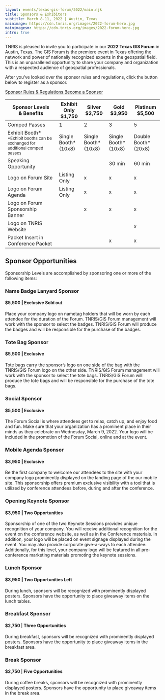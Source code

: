 ```yaml
---
layout: events/texas-gis-forum/2022/main.njk
title: Sponsors & Exhibitors
subtitle: March 8-11, 2022 | Austin, Texas
mainimage: https://cdn.tnris.org/images/2022-forum-hero.jpg
mainimagesm: https://cdn.tnris.org/images/2022-forum-hero.jpg
intro: true
---
```

<head>
<link rel="preconnect" href="https://fonts.googleapis.com">
<link rel="preconnect" href="https://fonts.gstatic.com" crossorigin>
<link href="https://fonts.googleapis.com/css2?family=DM+Sans:ital,wght@0,400;0,500;0,700;1,400;1,500;1,700&display=swap" rel="stylesheet">
</head>


<section class="intro">
  <p class="lead">TNRIS is pleased to invite you to participate in our <strong>2022 Texas GIS Forum</strong> in Austin, Texas. The GIS Forum is the premiere event in Texas offering the network and power of nationally recognized experts in the geospatial field. This is an unparalleled opportunity to share your company and organization with a respected audience of geospatial professionals.</p>
 <p class="lead">After you've looked over the sponsor rules and regulations, click the button below to register as a sponsor.</p>

  <div class="sponsor-cta-container">
    <a class="button secondary"  
      href="https://cdn.tnris.org/documents/Rules and Regulations 2022.pdf">
      <i class="fa fa-file"></i>Sponsor Rules &amp; Regulations
    </a>
   <a class="button primary" 
     href="https://events.eply.com/2022GISForumSponsorApplication">
     <i class="fa fa-pencil" aria-hidden="true"></i>Become a Sponsor 
    </a>
  </div>
</section>

<section>
<div class="sponsor-levels">
  <table class="sponsor-table">
    <thead>
      <tr>
        <th><strong>Sponsor Levels<br>& Benefits</strong></th>
        <th><strong>Exhibit Only</strong><br>$1,750</th>
        <th><strong>Silver</strong><br>$2,750</th>
        <th><strong>Gold</strong><br>$3,950</th>
        <th><strong>Platinum</strong><br>$5,500</th>
      </tr>
    </thead>
    <tbody>
      <tr>
        <td>Comped Passes</td>
        <td>1</td>
        <td>2</td>
        <td>3</td>
        <td>5</td>
      </tr>
      <tr>
        <td>Exhibit Booth*<br><small>*Exhibit booths can be exchanged for additional comped passes<small></td>
        <td>Single Booth*<br>(10x8)</td>
        <td>Single Booth*<br>(10x8)</td>
        <td>Single Booth*<br>(10x8)</td>
        <td>Double Booth*<br>(20x8)</td>
      </tr>
      <tr>
        <td>Speaking Opportunity</td>
        <td></td>
        <td></td>
        <td>30 min</td>
        <td>60 min</td>
      <tr>
        <td>Logo on Forum Site</td>
        <td>Listing Only</td>
        <td>x</td>
        <td>x</td>
        <td>x</td>
      </tr>
      <tr>
        <td>Logo on Forum Agenda</td>
        <td>Listing Only</td>
        <td>x</td>
        <td>x</td>
        <td>x</td>
      </tr>
      <tr>
        <td>Logo on Forum Sponsorship Banner</td>
        <td></td>
        <td>x</td>
        <td>x</td>
        <td>x</td>
      </tr>
       <tr>
        <td>Logo on TNRIS Website</td>
        <td></td>
        <td></td>
        <td></td>
        <td>x</td>
      </tr>
      <tr>
        <td>Packet Insert in Conference Packet</td>
        <td></td>
        <td></td>
        <td>x</td>
        <td>x</td>
      </tr>
    </tbody>
  </table>
  <div class="sponsor-opportunities">
    <h2 class="forum-2022-h2">Sponsor Opportunities</h2>
    <p>Sponsorship Levels are accomplished by sponsoring one or more of the following items:</p>
    <h3 class="forum-2022-h3">Name Badge Lanyard Sponsor</h3>
    <h4 class="forum-2022-h4">$5,500 | <span class="greyed"><strike>Exclusive</strike>  Sold out</span></h4>
    <p>Place your company logo on nametag holders that will be worn by each attendee for the duration of the Forum. TNRIS/GIS Forum management will work with the sponsor to select the badges. TNRIS/GIS Forum will produce the badges and will be responsible for the purchase of the badges.</p>
    <h3 class="forum-2022-h3">Tote Bag Sponsor</h3>
    <h4 class="forum-2022-h4">$5,500 | <b>Exclusive</b></h4>
    <p>Tote bags carry the sponsor’s logo on one side of the bag with the TNRIS/GIS Forum logo on the other side. TNRIS/GIS Forum management will work with the sponsor to select the tote bags. TNRIS/GIS Forum will produce the tote bags and will be responsible for the purchase of the tote bags. </p>
    <h3 class="forum-2022-h3">Social Sponsor</h3>
    <h4 class="forum-2022-h4">$5,500 | <b>Exclusive</b></h4>
    <p>The Forum Social is where attendees get to relax, catch up, and enjoy food and fun. Make sure that your organization has a prominent place in their minds as they celebrate on Wednesday, March 9, 2022. Your logo will be included in the promotion of the Forum Social, online and at the event.</p>
    <h3 class="forum-2022-h3">Mobile Agenda Sponsor</h3>
    <h4 class="forum-2022-h4">$3,950 | <b>Exclusive</b></h4>
    <p>Be the first company to welcome our attendees to the site with your company logo prominently displayed on the landing page of the our mobile site. This sponsorship offers premium exclusive visibility with a tool that is utilized by conference attendees before, during and after the conference. </p>
    <h3 class="forum-2022-h3">Opening Keynote Sponsor</h3>
    <h4 class="forum-2022-h4">$3,950 | Two Opportunities</h4>
    <p>Sponsorship of one of the two Keynote Sessions provides unique recognition of your company. You will receive additional recognition for the event on the conference website, as well as in the Conference materials. In addition, your logo will be placed on event signage displayed during the event. You may also provide corporate give-a-ways to each attendee. Additionally, for this level, your company logo will be featured in all pre-conference marketing materials promoting the keynote sessions. </p>
    <h3 class="forum-2022-h3">Lunch Sponsor</h3>
    <h4 class="forum-2022-h4">$3,950 | Two Opportunities Left</h4>
    <p>During lunch, sponsors will be recognized with prominently displayed posters. Sponsors have the opportunity to place giveaway items on the lunch tables.</p>
    <h3 class="forum-2022-h3">Breakfast Sponsor</h3>
    <h4 class="forum-2022-h4">$2,750 | Three Opportunities</h4>
    <p>During breakfast, sponsors will be recognized with prominently displayed posters. Sponsors have the opportunity to place giveaway items in the breakfast area.</p>
    <h3 class="forum-2022-h3">Break Sponsor</h3>
    <h4 class="forum-2022-h4">$2,750 | Five Opportunities</h4>
    <p>During coffee breaks, sponsors will be recognized with prominently displayed posters. Sponsors have the opportunity to place giveaway items in the break area.</p>
  </div>
</div>
</section>

